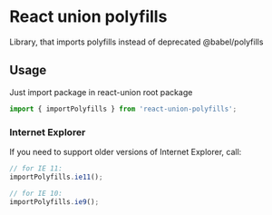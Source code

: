 # React union polyfills

Library, that imports polyfills instead of deprecated @babel/polyfills

## Usage

Just import package in react-union root package

```js
import { importPolyfills } from 'react-union-polyfills';
```

### Internet Explorer

If you need to support older versions of Internet Explorer, call:

```js
// for IE 11:
importPolyfills.ie11();

// for IE 10:
importPolyfills.ie9();
```
